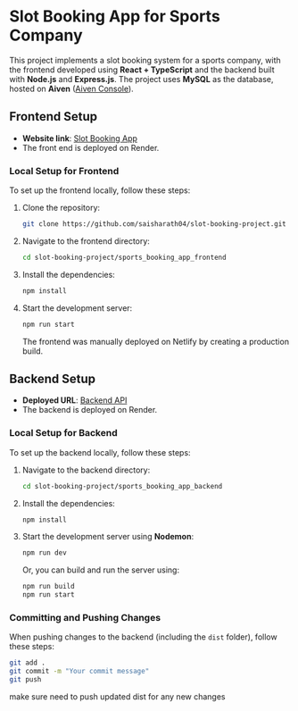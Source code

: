 
# Slot Booking App for Sports Company

This project implements a slot booking system for a sports company, with the frontend developed using **React + TypeScript** and the backend built with **Node.js** and **Express.js**. The project uses **MySQL** as the database, hosted on **Aiven** ([Aiven Console](https://console.aiven.io/)).

## Frontend Setup

- **Website link**: [Slot Booking App](https://slot-booking-project-frontend.onrender.com/)
- The front end is deployed on Render.

### Local Setup for Frontend

To set up the frontend locally, follow these steps:

1. Clone the repository:

   ```bash
   git clone https://github.com/saisharath04/slot-booking-project.git
   ```

2. Navigate to the frontend directory:

   ```bash
   cd slot-booking-project/sports_booking_app_frontend
   ```

3. Install the dependencies:

   ```bash
   npm install
   ```

4. Start the development server:

   ```bash
   npm run start
   ```

   The frontend was manually deployed on Netlify by creating a production build.

## Backend Setup

- **Deployed URL**: [Backend API](https://slot-booking-project-backend.onrender.com)
- The backend is deployed on Render.

### Local Setup for Backend

To set up the backend locally, follow these steps:

1. Navigate to the backend directory:

   ```bash
   cd slot-booking-project/sports_booking_app_backend
   ```

2. Install the dependencies:

   ```bash
   npm install
   ```

3. Start the development server using **Nodemon**:

   ```bash
   npm run dev
   ```

   Or, you can build and run the server using:

   ```bash
   npm run build
   npm run start
   ```

### Committing and Pushing Changes

When pushing changes to the backend (including the `dist` folder), follow these steps:

```bash
git add .
git commit -m "Your commit message"
git push
```

make sure need to push updated dist for any new changes

